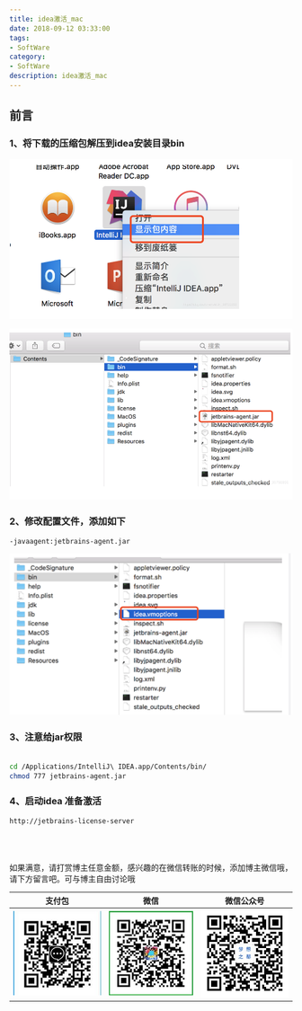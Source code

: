```yaml
---
title: idea激活_mac
date: 2018-09-12 03:33:00
tags: 
- SoftWare
category: 
- SoftWare
description: idea激活_mac
---
```

<!-- image url 
https://raw.githubusercontent.com/HealerJean/HealerJean.github.io/master/blogImages
　　首行缩进
<font color="red">  </font>
-->

## 前言

### 1、将下载的压缩包解压到idea安装目录bin
	
![QQ20190731-225436](https://raw.githubusercontent.com/HealerJean/HealerJean.github.io/master/blogImages/QQ20190731-225436.png)


![QQ20190731-225450](https://raw.githubusercontent.com/HealerJean/HealerJean.github.io/master/blogImages/QQ20190731-225450.png)

### 2、修改配置文件，添加如下

```
-javaagent:jetbrains-agent.jar

```

![QQ20190731-225508](https://raw.githubusercontent.com/HealerJean/HealerJean.github.io/master/blogImages/QQ20190731-225508.png)

### 3、注意给jar权限


```sh

cd /Applications/IntelliJ\ IDEA.app/Contents/bin/  
chmod 777 jetbrains-agent.jar

```

### 4、启动idea 准备激活

```
http://jetbrains-license-server  
```






<br/><br/><br/>
如果满意，请打赏博主任意金额，感兴趣的在微信转账的时候，添加博主微信哦， 请下方留言吧。可与博主自由讨论哦

|支付包 | 微信|微信公众号|
|:-------:|:-------:|:------:|
|![支付宝](https://raw.githubusercontent.com/HealerJean/HealerJean.github.io/master/assets/img/tctip/alpay.jpg) | ![微信](https://raw.githubusercontent.com/HealerJean/HealerJean.github.io/master/assets/img/tctip/weixin.jpg)|![微信公众号](https://raw.githubusercontent.com/HealerJean/HealerJean.github.io/master/assets/img/my/qrcode_for_gh_a23c07a2da9e_258.jpg)|




<!-- Gitalk 评论 start  -->

<link rel="stylesheet" href="https://unpkg.com/gitalk/dist/gitalk.css">
<script src="https://unpkg.com/gitalk@latest/dist/gitalk.min.js"></script> 
<div id="gitalk-container"></div>    
 <script type="text/javascript">
    var gitalk = new Gitalk({
		clientID: `1d164cd85549874d0e3a`,
		clientSecret: `527c3d223d1e6608953e835b547061037d140355`,
		repo: `HealerJean.github.io`,
		owner: 'HealerJean',
		admin: ['HealerJean'],
		id: 'VNx10kwRLorXbh45',
    });
    gitalk.render('gitalk-container');
</script> 

<!-- Gitalk end -->

